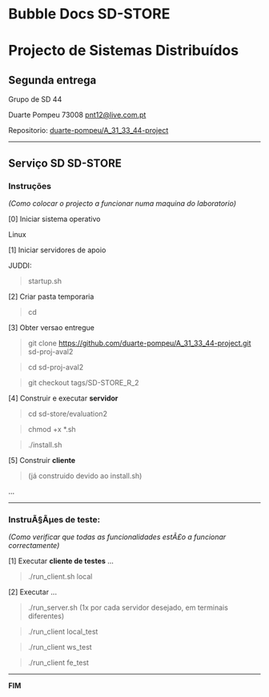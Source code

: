 # Bubble Docs SD-STORE

# Projecto de Sistemas Distribuídos #

## Segunda entrega ##

Grupo de SD 44

Duarte Pompeu 73008 pnt12@live.com.pt


Repositorio:
[duarte-pompeu/A_31_33_44-project](https://github.com/duarte-pompeu/A_31_33_44-project)


-------------------------------------------------------------------------------

## Serviço SD SD-STORE 

### Instruções 
*(Como colocar o projecto a funcionar numa maquina do laboratorio)*

[0] Iniciar sistema operativo

Linux


[1] Iniciar servidores de apoio

JUDDI:
> startup.sh

[2] Criar pasta temporaria

> cd


[3] Obter versao entregue

> git clone https://github.com/duarte-pompeu/A_31_33_44-project.git sd-proj-aval2

> cd sd-proj-aval2

> git checkout tags/SD-STORE_R_2


[4] Construir e executar **servidor**

> cd sd-store/evaluation2

> chmod +x *.sh

> ./install.sh


[5] Construir **cliente**

> (já construido devido ao install.sh)

...


-------------------------------------------------------------------------------

### InstruÃ§Ãµes de teste: ###
*(Como verificar que todas as funcionalidades estÃ£o a funcionar correctamente)*


[1] Executar **cliente de testes** ...

> ./run_client.sh local


[2] Executar ...

> ./run_server.sh
(1x por cada servidor desejado, em terminais diferentes)

> ./run_client local_test

> ./run_client ws_test

> ./run_client fe_test



-------------------------------------------------------------------------------
**FIM**
